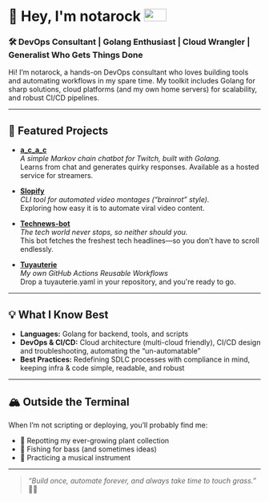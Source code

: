 # 👋 Hey, I'm notarock <img src="https://github.com/user-attachments/assets/7c426aa9-1348-4f88-aca8-729296816f3e" height="25" width="45" />

### 🛠️ DevOps Consultant | Golang Enthusiast | Cloud Wrangler | Generalist Who Gets Things Done

Hi! I’m notarock, a hands-on DevOps consultant who loves building tools and automating workflows in my spare time. My toolkit includes Golang for sharp solutions, cloud platforms (and my own home servers) for scalability, and robust CI/CD pipelines.

---

## 📌 Featured Projects

- **[a_c_a_c](https://github.com/notarock/a_c_a_c)**  
  _A simple Markov chain chatbot for Twitch, built with Golang._  
  Learns from chat and generates quirky responses. Available as a hosted service for streamers.

- **[Slopify](https://rochdamour.com/projects/slopify/)**  
  _CLI tool for automated video montages (“brainrot” style)._  
  Exploring how easy it is to automate viral video content.

- **[Technews-bot](https://github.com/notarock/technews-bot)**  
  _The tech world never stops, so neither should you._  
  This bot fetches the freshest tech headlines—so you don’t have to scroll endlessly.

- **[Tuyauterie](https://github.com/notarock/tuyauterie)**  
  _My own GitHub Actions Reusable Workflows_  
  Drop a tuyauterie.yaml in your repository, and you're ready to go.

---

## 💡 What I Know Best

- **Languages:** Golang for backend, tools, and scripts
- **DevOps & CI/CD:** Cloud architecture (multi-cloud friendly), CI/CD design and troubleshooting, automating the “un-automatable”
- **Best Practices:** Redefining SDLC processes with compliance in mind, keeping infra & code simple, readable, and robust

---

## 🏔️ Outside the Terminal

When I’m not scripting or deploying, you’ll probably find me:

- 🌵 Repotting my ever-growing plant collection
- 🎣 Fishing for bass (and sometimes ideas)
- 🎹 Practicing a musical instrument

---

> _“Build once, automate forever, and always take time to touch grass.”_ 🌱🎣

